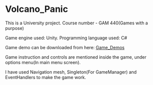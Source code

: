 # Volcano_Panic
This is a University project. Course number - GAM 440(Games with a purpose)

Game engine used: Unity.
Programming language used: C#

Game demo can be downloaded from here: [Game_Demos](https://drive.google.com/drive/folders/1R_cf1DxQs3nRPIJxcY0E4LptXCEE-De5?usp=sharing)

Game instruction and controls are mentioned inside the game, under options menu(In main menu screen).

I have used Navigation mesh, Singleton(For GameManager) and EventHandlers to make the game work.

